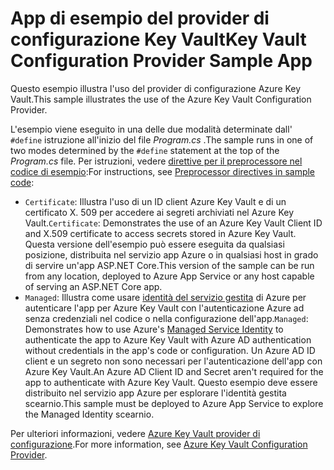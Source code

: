 # <a name="key-vault-configuration-provider-sample-app"></a><span data-ttu-id="69d03-101">App di esempio del provider di configurazione Key Vault</span><span class="sxs-lookup"><span data-stu-id="69d03-101">Key Vault Configuration Provider Sample App</span></span>

<span data-ttu-id="69d03-102">Questo esempio illustra l'uso del provider di configurazione Azure Key Vault.</span><span class="sxs-lookup"><span data-stu-id="69d03-102">This sample illustrates the use of the Azure Key Vault Configuration Provider.</span></span>

<span data-ttu-id="69d03-103">L'esempio viene eseguito in una delle due modalità determinate dall' `#define` istruzione all'inizio del file *Program.cs* .</span><span class="sxs-lookup"><span data-stu-id="69d03-103">The sample runs in one of two modes determined by the `#define` statement at the top of the *Program.cs* file.</span></span> <span data-ttu-id="69d03-104">Per istruzioni, vedere [direttive per il preprocessore nel codice di esempio](https://docs.microsoft.com/aspnet/core#preprocessor-directives-in-sample-code):</span><span class="sxs-lookup"><span data-stu-id="69d03-104">For instructions, see [Preprocessor directives in sample code](https://docs.microsoft.com/aspnet/core#preprocessor-directives-in-sample-code):</span></span>

* <span data-ttu-id="69d03-105">`Certificate`: Illustra l'uso di un ID client Azure Key Vault e di un certificato X. 509 per accedere ai segreti archiviati nel Azure Key Vault.</span><span class="sxs-lookup"><span data-stu-id="69d03-105">`Certificate`: Demonstrates the use of an Azure Key Vault Client ID and X.509 certificate to access secrets stored in Azure Key Vault.</span></span> <span data-ttu-id="69d03-106">Questa versione dell'esempio può essere eseguita da qualsiasi posizione, distribuita nel servizio app Azure o in qualsiasi host in grado di servire un'app ASP.NET Core.</span><span class="sxs-lookup"><span data-stu-id="69d03-106">This version of the sample can be run from any location, deployed to Azure App Service or any host capable of serving an ASP.NET Core app.</span></span>
* <span data-ttu-id="69d03-107">`Managed`: Illustra come usare [identità del servizio gestita](https://docs.microsoft.com/azure/active-directory/managed-identities-azure-resources/overview) di Azure per autenticare l'app per Azure Key Vault con l'autenticazione Azure ad senza credenziali nel codice o nella configurazione dell'app.</span><span class="sxs-lookup"><span data-stu-id="69d03-107">`Managed`: Demonstrates how to use Azure's [Managed Service Identity](https://docs.microsoft.com/azure/active-directory/managed-identities-azure-resources/overview) to authenticate the app to Azure Key Vault with Azure AD authentication without credentials in the app's code or configuration.</span></span> <span data-ttu-id="69d03-108">Un Azure AD ID client e un segreto non sono necessari per l'autenticazione dell'app con Azure Key Vault.</span><span class="sxs-lookup"><span data-stu-id="69d03-108">An Azure AD Client ID and Secret aren't required for the app to authenticate with Azure Key Vault.</span></span> <span data-ttu-id="69d03-109">Questo esempio deve essere distribuito nel servizio app Azure per esplorare l'identità gestita scearnio.</span><span class="sxs-lookup"><span data-stu-id="69d03-109">This sample must be deployed to Azure App Service to explore the Managed Identity scearnio.</span></span>

<span data-ttu-id="69d03-110">Per ulteriori informazioni, vedere [Azure Key Vault provider di configurazione](https://docs.microsoft.com/aspnet/core/security/key-vault-configuration).</span><span class="sxs-lookup"><span data-stu-id="69d03-110">For more information, see [Azure Key Vault Configuration Provider](https://docs.microsoft.com/aspnet/core/security/key-vault-configuration).</span></span>
